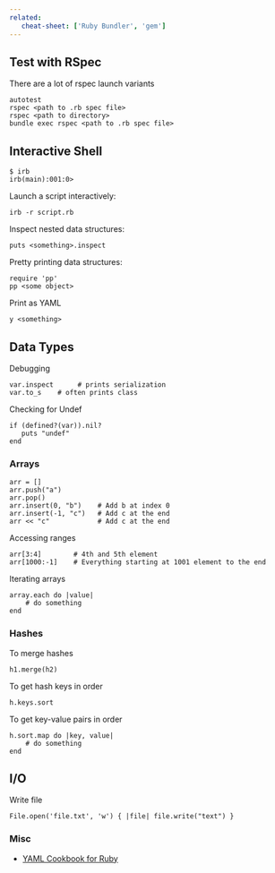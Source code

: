 ```yaml
---
related: 
   cheat-sheet: ['Ruby Bundler', 'gem']
---
```


## Test with RSpec

There are a lot of rspec launch variants

    autotest
    rspec <path to .rb spec file>
    rspec <path to directory>
    bundle exec rspec <path to .rb spec file>

## Interactive Shell

    $ irb
    irb(main):001:0>

Launch a script interactively:

    irb -r script.rb

Inspect nested data structures:

    puts <something>.inspect

Pretty printing data structures:

    require 'pp'
    pp <some object>

Print as YAML

    y <something>

## Data Types

Debugging

    var.inspect      # prints serialization
    var.to_s    # often prints class

Checking for Undef

    if (defined?(var)).nil?
       puts "undef"
    end

### Arrays

    arr = []
    arr.push("a")
    arr.pop()
    arr.insert(0, "b")    # Add b at index 0
    arr.insert(-1, "c")   # Add c at the end
    arr << "c"            # Add c at the end

Accessing ranges

    arr[3:4]        # 4th and 5th element
    arr[1000:-1]    # Everything starting at 1001 element to the end
   
Iterating arrays

    array.each do |value|
        # do something
    end   

### Hashes

To merge hashes

    h1.merge(h2)

To get hash keys in order

    h.keys.sort

To get key-value pairs in order

    h.sort.map do |key, value|
        # do something
    end

## I/O

Write file

    File.open('file.txt', 'w') { |file| file.write("text") }

### Misc

-   [YAML Cookbook for Ruby](http://yaml.org/YAML_for_ruby.html)

